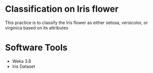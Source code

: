 # Classification on Iris flower

This practice is to classify the Iris flower as either setosa, versicolor, or virginica based on its attributes

# Software Tools

<ul>
  <li>Weka 3.8</li>
  <li>Iris Dataset</li>
</ul>
